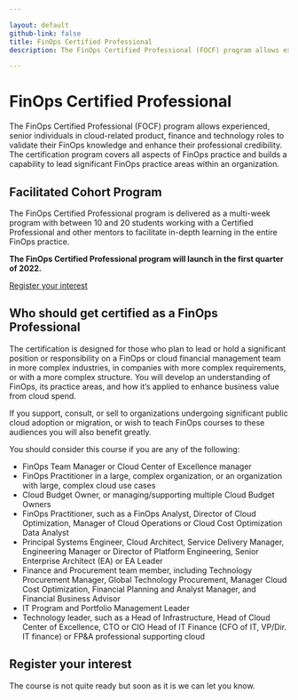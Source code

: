 ```yaml
---

layout: default
github-link: false
title: FinOps Certified Professional
description: The FinOps Certified Professional (FOCF) program allows experienced, senior individuals in cloud-related product, finance and technology roles to validate their FinOps knowledge.

---
```


# FinOps Certified Professional
The FinOps Certified Professional (FOCF) program allows experienced, senior individuals in cloud-related product, finance and technology roles to validate their FinOps knowledge and enhance their professional credibility. The certification program covers all aspects of FinOps practice and builds a capability to lead significant FinOps practice areas within an organization.

<div class="flow-root bg-gray-100 rounded-lg px-6 pb-8 mb-4">
  <div>
    <h2 class="text-xl font-medium text-gray-900 tracking-tight">Facilitated Cohort Program</h2>
    <p class="text-base text-gray-600">
      The FinOps Certified Professional program is delivered as a multi-week program with between 10 and 20 students working with a Certified Professional and other mentors to facilitate in-depth learning in the entire FinOps practice.
    </p>
    <p><b>The FinOps Certified Professional program will launch in the first quarter of 2022.</b></p>
    <a class="btn" href="#register-your-interest">Register your interest</a>
  </div>
</div>

## Who should get certified as a FinOps Professional

The certification is designed for those who plan to lead or hold a significant position or responsibility on a FinOps or cloud financial management team in more complex industries, in companies with more complex requirements, or with a more complex structure. You will develop an understanding of FinOps, its practice areas, and how it’s applied to enhance business value from cloud spend.

If you support, consult, or sell to organizations undergoing significant public cloud adoption or migration, or wish to teach FinOps courses to these audiences you will also benefit greatly.

You should consider this course if you are any of the following:

- FinOps Team Manager or Cloud Center of Excellence manager
- FinOps Practitioner in a large, complex organization, or an organization with large, complex cloud use cases
- Cloud Budget Owner, or managing/supporting multiple Cloud Budget Owners
- FinOps Practitioner, such as a FinOps Analyst, Director of Cloud Optimization, Manager of Cloud Operations or Cloud Cost Optimization Data Analyst
- Principal Systems Engineer, Cloud Architect, Service Delivery Manager, Engineering Manager or Director of Platform Engineering, Senior Enterprise Architect (EA) or EA Leader
- Finance and Procurement team member, including Technology Procurement Manager, Global Technology Procurement, Manager Cloud Cost Optimization, Financial Planning and Analyst Manager, and Financial Business Advisor
- IT Program and Portfolio Management Leader
- Technology leader, such as a Head of Infrastructure, Head of Cloud Center of Excellence, CTO or CIO Head of IT Finance (CFO of IT, VP/Dir. IT finance) or FP&A professional supporting cloud



<div class="md:max-w-xl bg-gray-200 mx-auto px-4 md:px-8 overflow-auto mt-10" markdown="1">

## Register your interest

The course is not quite ready but soon as it is we can let you know.

<!--[if lte IE 8]>
<script charset="utf-8" type="text/javascript" src="//js.hsforms.net/forms/v2-legacy.js"></script>
<![endif]-->
<script charset="utf-8" type="text/javascript" src="//js.hsforms.net/forms/v2.js"></script>
<script>
  hbspt.forms.create({
  region: "na1",
  portalId: "5432286",
  formId: "3a95109b-7c24-40be-9946-bd85fc70cdc8",
  onFormSubmit: function($form) {
  ga('send', 'event', 'forms', 'submit', 'FOCF register interest');
},
});
</script>
</div>